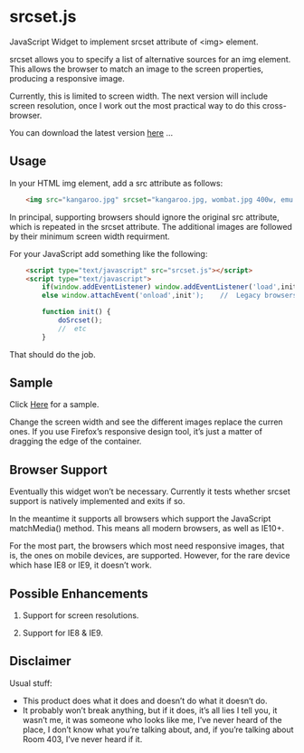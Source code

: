 srcset.js
=========

JavaScript Widget to implement srcset attribute of &lt;img&gt; element.

srcset allows you to specify a list of alternative sources for an img element. This allows the browser to match an image to the screen properties, producing a responsive image.

Currently, this is limited to screen width. The next version will include screen resolution, once I work out the most practical way to do this cross-browser.

You can download the latest version [here](https://github.com/manngo/srcset/releases/latest) …

Usage
-----

In your HTML img element, add a src attribute as follows:

```html
	<img src="kangaroo.jpg" srcset="kangaroo.jpg, wombat.jpg 400w, emu.jpg 800w">
```
In principal, supporting browsers should ignore the original src attribute, which is repeated in the srcset attribute. The additional images are followed by their minimum screen width requirment.

For your JavaScript add something like the following:

```html
    <script type="text/javascript" src="srcset.js"></script>
	<script type="text/javascript">
		if(window.addEventListener) window.addEventListener('load',init',false);
		else window.attachEvent('onload',init');	//	Legacy browsers; srcset won’t work anyway

		function init() {
			doSrcset();
			//	etc
		}
```

That should do the job.

Sample
------

Click [Here](https://manngo.github.io/srcset/sample/srcset.html) for a sample.


Change the screen width and see the different images replace the curren ones. If you use Firefox’s responsive design tool, it’s just a matter of dragging the edge of the container.

Browser Support
---------------

Eventually this widget won’t be necessary. Currently it tests whether srcset support is natively implemented and exits if so.

In the meantime it supports all browsers which support the JavaScript matchMedia() method. This means all modern browsers, as well as IE10+.

For the most part, the browsers which most need responsive images, that is, the ones on mobile devices, are supported. However, for the rare device which hase IE8 or IE9, it doesn’t work.

Possible Enhancements
---------------------

1.	Support for screen resolutions.

2. Support for IE8 & IE9.

Disclaimer
----------

Usual stuff:

* This product does what it does and doesn’t do what it doesn‘t do.
* It probably won’t break anything, but if it does, it’s all lies I tell you, it wasn’t me, it was someone who looks like me, I’ve never heard of the place, I don’t know what you’re talking about, and, if you’re talking about Room 403, I’ve never heard if it.
